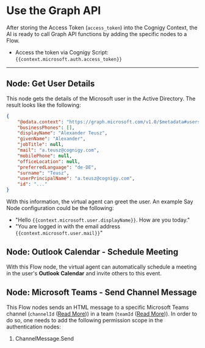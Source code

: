 # Use the Graph API

After storing the Access Token (`access_token`) into the Cognigy Context, the AI is ready to call Graph API functions by adding the specific nodes to a Flow.

- Access the token via Cognigy Script:  `{{context.microsoft.auth.access_token}}`

---

## Node: Get User Details

This node gets the details of the Microsoft user in the Active Directory. The result looks like the following:

```json
{
    "@odata.context": "https://graph.microsoft.com/v1.0/$metadata#users/$entity",
    "businessPhones": [],
    "displayName": "Alexander Teusz",
    "givenName": "Alexander",
    "jobTitle": null,
    "mail": "a.teusz@cognigy.com",
    "mobilePhone": null,
    "officeLocation": null,
    "preferredLanguage": "de-DE",
    "surname": "Teusz",
    "userPrincipalName": "a.teusz@cognigy.com",
    "id": "..."
}
```

With this information, the virtual agent can greet the user. An example Say Node configuration could be the following:

- "Hello `{{context.microsoft.user.displayName}}`. How are you today."
- "You are logged in with the email address `{{context.microsoft.user.mail}}`"

## Node: Outlook Calendar - Schedule Meeting

With this Flow node, the virtual agent can automatically schedule a meeting in the user's **Outlook Calendar** and invite others to this event.

## Node: Microsoft Teams - Send Channel Message

This Flow nodes sends an HTML message to a specific Microsoft Teams channel (`channelId` ([Read More](https://docs.microsoft.com/en-us/graph/api/user-list-joinedteams?view=graph-rest-1.0&tabs=http))) in a team (`teamId` ([Read More](https://docs.microsoft.com/en-us/graph/api/channel-list?view=graph-rest-1.0&tabs=http))). In order to do so, one needs to add the following permission scope in the authentication nodes:

1. ChannelMessage.Send
